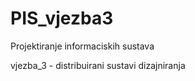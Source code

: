 PIS_vjezba3
===========

Projektiranje informaciskih sustava


vjezba_3 - distribuirani sustavi dizajniranja
